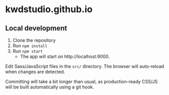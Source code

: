 # kwdstudio.github.io

## Local development

1. Clone the repository
2. Run `npm install`
3. Run `npm start`
   * The app will start on http://localhost:9000.

Edit Sass/JavaScript files in the `src/` directory. The browser will auto-reload when changes are detected.

Committing will take a bit longer than usual, as production-ready CSS/JS will be built automatically using a git hook.
